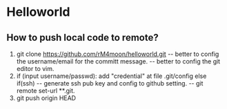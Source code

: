 # Helloworld
## How to push local code to remote?
1.  git clone https://github.com/rM4moon/helloworld.git
      -- better to config the username/email for the committ message.
      -- better to config the git editor to vim.
2.  if (input username/passwd):
      add "credential" at file .git/config 
    else if(ssh)
      -- generate ssh pub key and config to github setting. 
      -- git remote set-url **.git. 
3.  git push origin HEAD 
